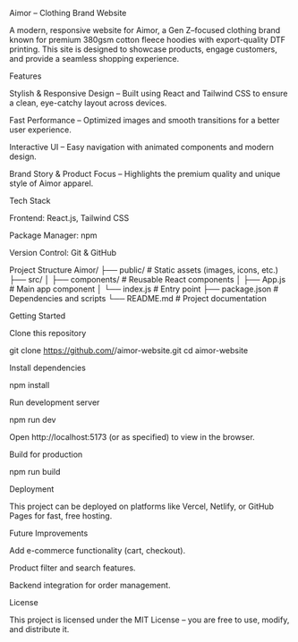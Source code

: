 Aimor – Clothing Brand Website

A modern, responsive website for Aimor, a Gen Z–focused clothing brand known for premium 380gsm cotton fleece hoodies with export-quality DTF printing. This site is designed to showcase products, engage customers, and provide a seamless shopping experience.

Features

Stylish & Responsive Design – Built using React and Tailwind CSS to ensure a clean, eye-catchy layout across devices.

Fast Performance – Optimized images and smooth transitions for a better user experience.

Interactive UI – Easy navigation with animated components and modern design.

Brand Story & Product Focus – Highlights the premium quality and unique style of Aimor apparel.

Tech Stack

Frontend: React.js, Tailwind CSS

Package Manager: npm

Version Control: Git & GitHub

Project Structure
Aimor/
├── public/          # Static assets (images, icons, etc.)
├── src/
│   ├── components/  # Reusable React components
│   ├── App.js       # Main app component
│   └── index.js     # Entry point
├── package.json     # Dependencies and scripts
└── README.md        # Project documentation

Getting Started

Clone this repository

git clone https://github.com/<WaqasRajput123>/aimor-website.git
cd aimor-website


Install dependencies

npm install


Run development server

npm run dev


Open http://localhost:5173 (or as specified) to view in the browser.

Build for production

npm run build

Deployment

This project can be deployed on platforms like Vercel, Netlify, or GitHub Pages for fast, free hosting.

Future Improvements

Add e-commerce functionality (cart, checkout).

Product filter and search features.

Backend integration for order management.

License

This project is licensed under the MIT License – you are free to use, modify, and distribute it.
